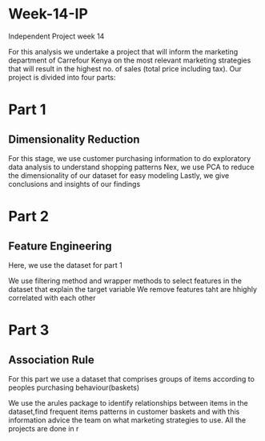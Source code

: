 # Week-14-IP

Independent Project week 14

For this analysis we undertake a project that will inform the marketing department of Carrefour Kenya on the most relevant marketing strategies that will result in the highest no. of sales (total price including tax). Our project is divided into four parts:

# Part 1
## Dimensionality Reduction
For this stage, we use customer purchasing information to do exploratory data analysis to understand shopping patterns
Nex, we use PCA to reduce the dimensionality of our dataset for easy modeling
Lastly, we give conclusions and insights of our findings
# Part 2
## Feature Engineering
Here, we use the dataset for part 1

We use filtering method and wrapper methods to select features in the dataset that explain the target variable
We remove features taht are hhighly correlated with each other
# Part 3
## Association Rule
For this part we use a dataset that comprises groups of items according to peoples purchasing behaviour(baskets)

We use the arules package to identify relationships between items in the dataset,find frequent items patterns in customer baskets and with this information advice the team on what marketing strategies to use.
All the projects are done in r

